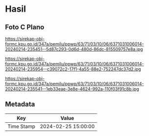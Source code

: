 # Hasil

## Foto C Plano

https://sirekap-obj-formc.kpu.go.id/347a/pemilu/ppwp/63/71/03/10/06/6371031006014-20240214-235451--5d87c293-0d6d-480d-86dc-815509757e8a.jpg

https://sirekap-obj-formc.kpu.go.id/347a/pemilu/ppwp/63/71/03/10/06/6371031006014-20240214-235954--c39072c2-17f1-4a55-88e2-752247dc37d2.jpg

https://sirekap-obj-formc.kpu.go.id/347a/pemilu/ppwp/63/71/03/10/06/6371031006014-20240214-235541--1eb33eae-3e8e-4624-992a-110f03f91c8b.jpg


## Metadata

| Key        | Value               |
| ---------- | ------------------- |
| Time Stamp | 2024-02-25 15:00:00 |



